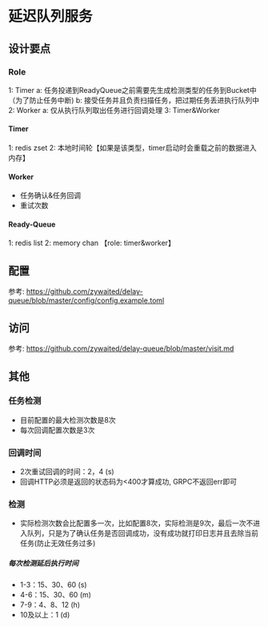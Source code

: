 # 延迟队列服务
## 设计要点
### Role
1: Timer 
	a: 任务投递到ReadyQueue之前需要先生成检测类型的任务到Bucket中（为了防止任务中断)
	b: 接受任务并且负责扫描任务，把过期任务丢进执行队列中
2: Worker
	a: 仅从执行队列取出任务进行回调处理
3: Timer&Worker

#### Timer
1: redis zset
2: 本地时间轮【如果是该类型，timer启动时会重载之前的数据进入内存】

#### Worker
* 任务确认&任务回调
* 重试次数

#### Ready-Queue
1: redis list
2: memory chan 【role: timer&worker】

## 配置
参考: https://github.com/zywaited/delay-queue/blob/master/config/config.example.toml

## 访问
参考: https://github.com/zywaited/delay-queue/blob/master/visit.md

## 其他
### 任务检测
* 目前配置的最大检测次数是8次
* 每次回调配置次数是3次

### 回调时间
* 2次重试回调的时间：2，4 (s)
* 回调HTTP必须是返回的状态码为<400才算成功, GRPC不返回err即可

### 检测
* 实际检测次数会比配置多一次，比如配置8次，实际检测是9次，最后一次不进入队列，只是为了确认任务是否回调成功，没有成功就打印日志并且去除当前任务(防止无效任务过多)

##### 每次检测延后执行时间
* 1-3：15、30、60 (s)
* 4-6：15、30、60 (m)
* 7-9：4、8、12 (h)
* 10及以上：1 (d)

